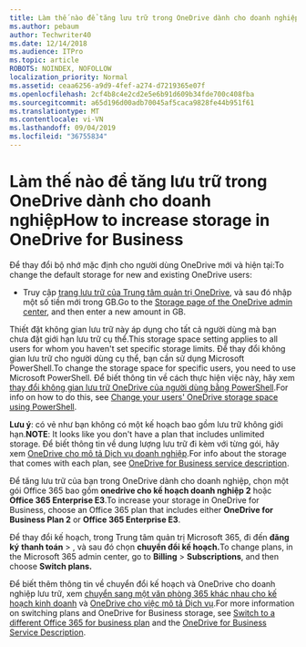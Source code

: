 ```yaml
---
title: Làm thế nào để tăng lưu trữ trong OneDrive dành cho doanh nghiệp
ms.author: pebaum
author: Techwriter40
ms.date: 12/14/2018
ms.audience: ITPro
ms.topic: article
ROBOTS: NOINDEX, NOFOLLOW
localization_priority: Normal
ms.assetid: ceaa6256-a9d9-4fef-a274-d7219365e07f
ms.openlocfilehash: 2cf4b8c4e2cd2e5e6b91d609b34fde700c408fba
ms.sourcegitcommit: a65d196d00adb70045af5caca9828fe44b951f61
ms.translationtype: MT
ms.contentlocale: vi-VN
ms.lasthandoff: 09/04/2019
ms.locfileid: "36755834"
---
```

# <a name="how-to-increase-storage-in-onedrive-for-business"></a><span data-ttu-id="f4dcf-102">Làm thế nào để tăng lưu trữ trong OneDrive dành cho doanh nghiệp</span><span class="sxs-lookup"><span data-stu-id="f4dcf-102">How to increase storage in OneDrive for Business</span></span>

<span data-ttu-id="f4dcf-103">Để thay đổi bộ nhớ mặc định cho người dùng OneDrive mới và hiện tại:</span><span class="sxs-lookup"><span data-stu-id="f4dcf-103">To change the default storage for new and existing OneDrive users:</span></span>
  
- <span data-ttu-id="f4dcf-104">Truy cập [trang lưu trữ của Trung tâm quản trị OneDrive](https://admin.onedrive.com/?v=StorageSettings), và sau đó nhập một số tiền mới trong GB.</span><span class="sxs-lookup"><span data-stu-id="f4dcf-104">Go to the [Storage page of the OneDrive admin center](https://admin.onedrive.com/?v=StorageSettings), and then enter a new amount in GB.</span></span>
    
<span data-ttu-id="f4dcf-105">Thiết đặt không gian lưu trữ này áp dụng cho tất cả người dùng mà bạn chưa đặt giới hạn lưu trữ cụ thể.</span><span class="sxs-lookup"><span data-stu-id="f4dcf-105">This storage space setting applies to all users for whom you haven't set specific storage limits.</span></span> <span data-ttu-id="f4dcf-106">Để thay đổi không gian lưu trữ cho người dùng cụ thể, bạn cần sử dụng Microsoft PowerShell.</span><span class="sxs-lookup"><span data-stu-id="f4dcf-106">To change the storage space for specific users, you need to use Microsoft PowerShell.</span></span> <span data-ttu-id="f4dcf-107">Để biết thông tin về cách thực hiện việc này, hãy xem [thay đổi không gian lưu trữ OneDrive của người dùng bằng PowerShell](https://go.microsoft.com/fwlink/?linkid=866402).</span><span class="sxs-lookup"><span data-stu-id="f4dcf-107">For info on how to do this, see [Change your users' OneDrive storage space using PowerShell](https://go.microsoft.com/fwlink/?linkid=866402).</span></span> 
  
 <span data-ttu-id="f4dcf-108">**Lưu ý**: có vẻ như bạn không có một kế hoạch bao gồm lưu trữ không giới hạn.</span><span class="sxs-lookup"><span data-stu-id="f4dcf-108">**NOTE**: It looks like you don't have a plan that includes unlimited storage.</span></span> <span data-ttu-id="f4dcf-109">Để biết thông tin về dung lượng lưu trữ đi kèm với từng gói, hãy xem [OneDrive cho mô tả Dịch vụ doanh nghiệp](https://go.microsoft.com/fwlink/p/?LinkID=826071).</span><span class="sxs-lookup"><span data-stu-id="f4dcf-109">For info about the storage that comes with each plan, see [OneDrive for Business service description](https://go.microsoft.com/fwlink/p/?LinkID=826071).</span></span>
  
<span data-ttu-id="f4dcf-110">Để tăng lưu trữ của bạn trong OneDrive dành cho doanh nghiệp, chọn một gói Office 365 bao gồm **onedrive cho kế hoạch doanh nghiệp 2** hoặc **Office 365 Enterprise E3**.</span><span class="sxs-lookup"><span data-stu-id="f4dcf-110">To increase your storage in OneDrive for Business, choose an Office 365 plan that includes either **OneDrive for Business Plan 2** or **Office 365 Enterprise E3**.</span></span> 
  
<span data-ttu-id="f4dcf-111">Để thay đổi kế hoạch, trong Trung tâm quản trị Microsoft 365, đi đến **đăng ký** **thanh toán** \> , và sau đó chọn **chuyển đổi kế hoạch.**</span><span class="sxs-lookup"><span data-stu-id="f4dcf-111">To change plans, in the Microsoft 365 admin center, go to **Billing** \> **Subscriptions**, and then choose **Switch plans.**</span></span>
  
<span data-ttu-id="f4dcf-112">Để biết thêm thông tin về chuyển đổi kế hoạch và OneDrive cho doanh nghiệp lưu trữ, xem [chuyển sang một văn phòng 365 khác nhau cho kế hoạch kinh doanh](https://go.microsoft.com/fwlink/?LinkId=2031117) và [OneDrive cho việc mô tả Dịch vụ](https://go.microsoft.com/fwlink/?LinkId-2031122).</span><span class="sxs-lookup"><span data-stu-id="f4dcf-112">For more information on switching plans and OneDrive for Business storage, see [Switch to a different Office 365 for business plan](https://go.microsoft.com/fwlink/?LinkId=2031117) and the [OneDrive for Business Service Description](https://go.microsoft.com/fwlink/?LinkId-2031122).</span></span>
  

